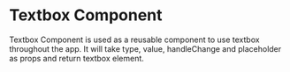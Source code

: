 # Textbox Component

Textbox Component is used as a reusable component to use textbox throughout the app. It will take type, value, handleChange and placeholder as props and return textbox element.

